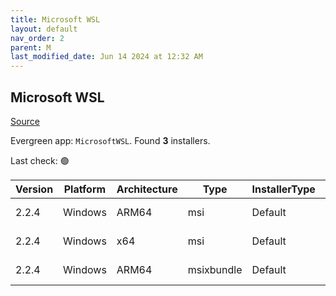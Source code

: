 ```yaml
---
title: Microsoft WSL
layout: default
nav_order: 2
parent: M
last_modified_date: Jun 14 2024 at 12:32 AM
---
```


## Microsoft WSL

[Source](https://github.com/microsoft/wsl/)

Evergreen app: `MicrosoftWSL`. Found **3** installers.

Last check: 🟢

| Version | Platform | Architecture | Type       | InstallerType | Date      | Size      | URI                                                                                                                                                                                                        |
| ------- | -------- | ------------ | ---------- | ------------- | --------- | --------- | ---------------------------------------------------------------------------------------------------------------------------------------------------------------------------------------------------------- |
| 2.2.4   | Windows  | ARM64        | msi        | Default       | 25/4/2024 | 124248064 | [https://github.com/microsoft/WSL/releases/download/2.2.4/wsl.2.2.4.0.arm64.msi](https://github.com/microsoft/WSL/releases/download/2.2.4/wsl.2.2.4.0.arm64.msi)                                           |
| 2.2.4   | Windows  | x64          | msi        | Default       | 25/4/2024 | 134914048 | [https://github.com/microsoft/WSL/releases/download/2.2.4/wsl.2.2.4.0.x64.msi](https://github.com/microsoft/WSL/releases/download/2.2.4/wsl.2.2.4.0.x64.msi)                                               |
| 2.2.4   | Windows  | ARM64        | msixbundle | Default       | 25/4/2024 | 259070651 | [https://github.com/microsoft/WSL/releases/download/2.2.4/Microsoft.WSL_2.2.4.0_x64_ARM64.msixbundle](https://github.com/microsoft/WSL/releases/download/2.2.4/Microsoft.WSL_2.2.4.0_x64_ARM64.msixbundle) |
